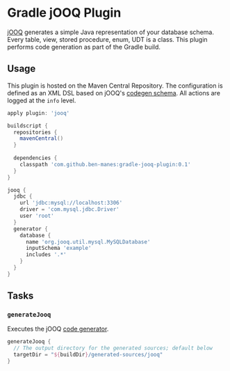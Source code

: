 # Gradle jOOQ Plugin

[jOOQ](http://www.jooq.org) generates a simple Java representation of your database schema.
Every table, view, stored procedure, enum, UDT is a class. This plugin performs code generation
as part of the Gradle build.

## Usage

This plugin is hosted on the Maven Central Repository. The configuration is defined as an XML DSL 
based on jOOQ's [codegen schema](http://www.jooq.org/xsd/jooq-codegen-3.0.0.xsd). All actions are
logged at the `info` level.

```groovy
apply plugin: 'jooq'

buildscript {
  repositories {
    mavenCentral()
  }
  
  dependencies {
    classpath 'com.github.ben-manes:gradle-jooq-plugin:0.1'
  }
}

jooq {
  jdbc {
    url 'jdbc:mysql://localhost:3306'
    driver = 'com.mysql.jdbc.Driver'
    user 'root'
  }
  generator {
    database {
      name 'org.jooq.util.mysql.MySQLDatabase'
      inputSchema 'example'
      includes '.*'
    }
  }
}
```

## Tasks

### `generateJooq`

Executes the jOOQ [code generator](http://www.jooq.org/doc/3.0/manual/code-generation/).

```groovy
generateJooq {
  // The output directory for the generated sources; default below
  targetDir = "${buildDir}/generated-sources/jooq"
}
```
